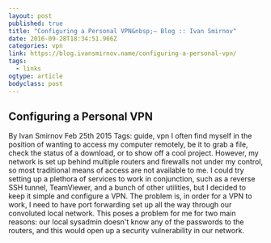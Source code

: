 ```yaml
---
layout: post 
published: true 
title: "Configuring a Personal VPN&nbsp;— Blog :: Ivan Smirnov" 
date: 2016-09-28T18:34:51.966Z 
categories: vpn 
link: https://blog.ivansmirnov.name/configuring-a-personal-vpn/ 
tags:
  - links
ogtype: article 
bodyclass: post 
---
```


## Configuring a Personal VPN
By Ivan Smirnov Feb 25th 2015 Tags: guide, vpn
I often find myself in the position of wanting to access my computer remotely, be it to grab a file, check the status of a download, or to show off a cool project. However, my network is set up behind multiple routers and firewalls not under my control, so most traditional means of access are not available to me. I could try setting up a plethora of services to work in conjunction, such as a reverse SSH tunnel, TeamViewer, and a bunch of other utilities, but I decided to keep it simple and configure a VPN. The problem is, in order for a VPN to work, I need to have port forwarding set up all the way through our convoluted local network. This poses a problem for me for two main reasons: our local sysadmin doesn't know any of the passwords to the routers, and this would open up a security vulnerability in our network.